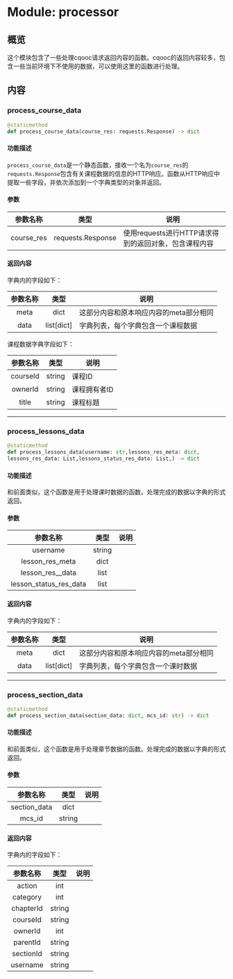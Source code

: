 # Module: processor

## 概览

这个模块包含了一些处理cqooc请求返回内容的函数。cqooc的返回内容较多，包含一些当前环境下不使用的数据，可以使用这里的函数进行处理。

## 内容

### process_course_data

```python
@staticmethod
def process_course_data(course_res: requests.Response) -> dict
```

#### 功能描述

`process_course_data`是一个静态函数，接收一个名为`course_res`的`requests.Response`包含有关课程数据的信息的HTTP响应。函数从HTTP响应中提取一些字段，并依次添加到一个字典类型的对象并返回。

#### 参数

|参数名称|类型|说明|
| :-: | :-: | - |
|course_res|requests.Response|使用requests进行HTTP请求得到的返回对象，包含课程内容|

#### 返回内容

字典内的字段如下：

|参数名称|类型|说明|
| :-: | :-: | - |
|meta|dict|这部分内容和原本响应内容的meta部分相同|
|data|list[dict]|字典列表，每个字典包含一个课程数据|

课程数据字典字段如下：

|参数名称|类型|说明|
| :-: | :-: | - |
|courseId|string|课程ID|
|ownerId|string|课程拥有者ID|
|title|string|课程标题|

---

### process_lessons_data

```python
@staticmethod
def process_lessons_data(username: str,lessons_res_meta: dict,
lessons_res_data: List,lessons_status_res_data: List,) -> dict
```

#### 功能描述

和前面类似，这个函数是用于处理课时数据的函数。处理完成的数据以字典的形式返回。

#### 参数

|参数名称|类型|说明|
| :-: | :-: | - |
|username|string||
|lesson_res_meta|dict||
|lesson_res__data|list||
|lesson_status_res_data|list||

#### 返回内容

字典内的字段如下：

|参数名称|类型|说明|
| :-: | :-: | - |
|meta|dict|这部分内容和原本响应内容的meta部分相同|
|data|list[dict]|字典列表，每个字典包含一个课时数据|

---

### process_section_data

```python
@staticmethod
def process_section_data(section_data: dict, mcs_id: str) -> dict
```

#### 功能描述

和前面类似，这个函数是用于处理章节数据的函数。处理完成的数据以字典的形式返回。

#### 参数

|参数名称|类型|说明|
| :-: | :-: | - |
|section_data|dict||
|mcs_id|string||

#### 返回内容

字典内的字段如下：

|参数名称|类型|说明|
| :-: | :-: | - |
|action|int||
|category|int||
|chapterId|string||
|courseId|string||
|ownerId|int||
|parentId|string||
|sectionId|string||
|username|string||
